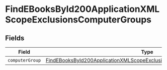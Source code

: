 # FindEBooksById200ApplicationXMLScopeExclusionsComputerGroups


## Fields

| Field                                                                                                                                                                             | Type                                                                                                                                                                              | Required                                                                                                                                                                          | Description                                                                                                                                                                       |
| --------------------------------------------------------------------------------------------------------------------------------------------------------------------------------- | --------------------------------------------------------------------------------------------------------------------------------------------------------------------------------- | --------------------------------------------------------------------------------------------------------------------------------------------------------------------------------- | --------------------------------------------------------------------------------------------------------------------------------------------------------------------------------- |
| `computerGroup`                                                                                                                                                                   | [FindEBooksById200ApplicationXMLScopeExclusionsComputerGroupsComputerGroup](../../models/operations/findebooksbyid200applicationxmlscopeexclusionscomputergroupscomputergroup.md) | :heavy_minus_sign:                                                                                                                                                                | N/A                                                                                                                                                                               |